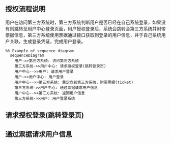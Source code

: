 ## 授权流程说明

用户在访问第三方系统时，第三方系统判断用户是否已经在自己系统登录，如果没有则跳转至用户中心登录页面，用户授权登录后，系统会跳转会第三方系统并附带票据信息，第三方系统使用票据通过接口获取到登录的用户信息，并于自己系统用户关联，生成登录凭证，完成用户登录。

```mermaid
%% Example of sequence diagram
  sequenceDiagram
    用户->>第三方系统: 访问第三方系统
    第三方系统->>用户中心: 请求授权登录(跳转登录页)
    用户中心-->>用户: 请求用户登录
    用户->>用户中心: 用户登录
    用户中心-->>第三方系统: 重定向到第三方系统，附带票据(ticket)
    第三方系统->>用户中心: 通过票据请求用户信息
    用户中心-->>第三方系统: 返回用户信息
    第三方系统->>用户: 用户登录系统
```

## 请求授权登录(跳转登录页)

## 通过票据请求用户信息